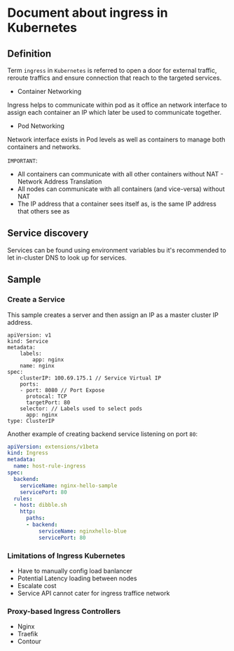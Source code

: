 # Document about ingress in Kubernetes

## Definition

Term `ingress` in `Kubernetes` is referred to open a door for external traffic, reroute traffics and ensure connection that reach to the targeted services.

* Container Networking

Ingress helps to communicate within pod as it office an network interface to assign each container an IP which later be used to communicate together.

* Pod Networking

Network interface exists in Pod levels as well as  containers to manage both containers and networks.

`IMPORTANT`:

* All containers can communicate with all other containers without NAT - Network Address Translation
* All nodes can communicate with all containers (and vice-versa) without NAT
* The IP address that a container sees itself as, is the same IP address that others see as

## Service discovery

Services can be found using environment variables bu it's recommended to let in-cluster DNS to look up for services.
 
## Sample

### Create a Service

This sample creates a server and then assign an IP as a master cluster IP address.

```kubernetes
apiVersion: v1
kind: Service
metadata:
    labels:
        app: nginx
    name: nginx
spec:
    clusterIP: 100.69.175.1 // Service Virtual IP
    ports:
    - port: 8080 // Port Expose
      protocal: TCP
      targetPort: 80
    selector: // Labels used to select pods
      app: nginx
type: ClusterIP
```

Another example of creating backend service listening on port `80`:

```yaml
apiVersion: extensions/v1beta
kind: Ingress
metadata: 
  name: host-rule-ingress
spec:
  backend:
    serviceName: nginx-hello-sample
    servicePort: 80
  rules:
  - host: dibble.sh
    http:
      paths:
      - backend:
          serviceName: nginxhello-blue
          servicePort: 80
```

### Limitations of Ingress Kubernetes

* Have to manually config load banlancer
* Potential Latency loading between nodes
* Escalate cost
* Service API cannot cater for ingress traffice network

### Proxy-based Ingress Controllers

* Nginx
* Traefik
* Contour
